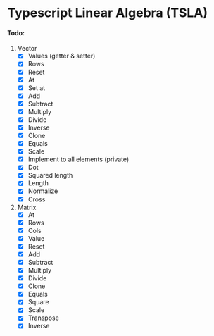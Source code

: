 # Typescript Linear Algebra (TSLA) 

#### Todo:
1. Vector
    - [X] Values (getter & setter)
    - [X] Rows
    - [X] Reset
    - [X] At
    - [X] Set at
    - [X] Add
    - [X] Subtract
    - [X] Multiply
    - [X] Divide
    - [X] Inverse
    - [X] Clone
    - [X] Equals
    - [X] Scale
    - [X] Implement to all elements (private)
    - [X] Dot
    - [X] Squared length
    - [X] Length
    - [X] Normalize
    - [X] Cross

2. Matrix
    - [X] At
    - [X] Rows
    - [X] Cols
    - [X] Value
    - [X] Reset
    - [X] Add
    - [X] Subtract
    - [X] Multiply
    - [X] Divide
    - [X] Clone
    - [X] Equals
    - [X] Square
    - [X] Scale
    - [X] Transpose
    - [X] Inverse
